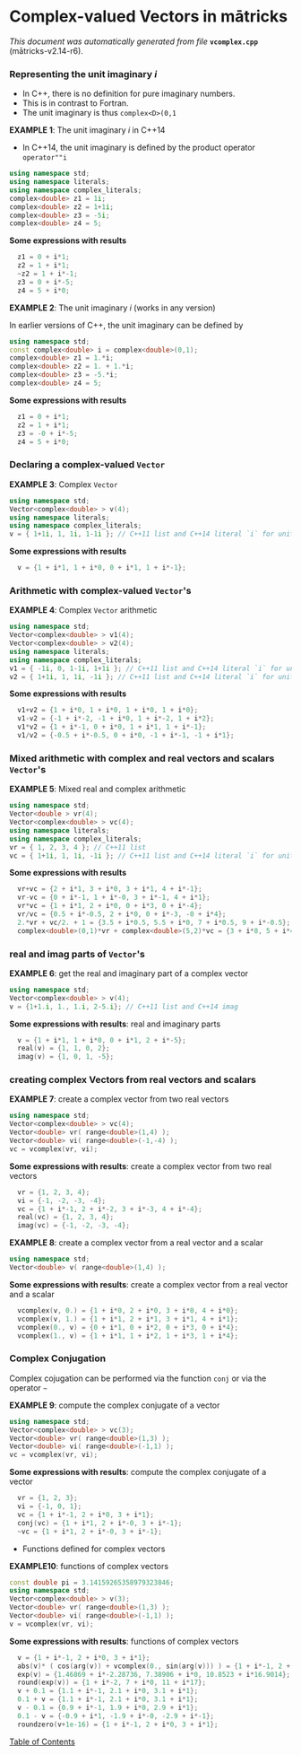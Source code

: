 
# Complex-valued Vectors in mātricks
_This document was automatically generated from file_ **`vcomplex.cpp`** (mātricks-v2.14-r6).

### Representing the unit imaginary _i_
* In C++, there is no definition for pure imaginary numbers.
* This is in contrast to Fortran.
* The unit imaginary is thus `complex<D>(0,1`


**EXAMPLE 1**: The unit imaginary _i_ in C++14

* In C++14, the unit imaginary is defined by the product operator `operator""i`
```C++
using namespace std;
using namespace literals;
using namespace complex_literals;
complex<double> z1 = 1i;
complex<double> z2 = 1+1i;
complex<double> z3 = -5i;
complex<double> z4 = 5;
```
**Some expressions with results**
```C++
  z1 = 0 + i*1; 
  z2 = 1 + i*1; 
  ~z2 = 1 + i*-1; 
  z3 = 0 + i*-5; 
  z4 = 5 + i*0; 
```



**EXAMPLE 2**: The unit imaginary _i_ (works in any version)

In earlier versions of C++, the unit imaginary can be defined by
```C++
using namespace std;
const complex<double> i = complex<double>(0,1);
complex<double> z1 = 1.*i;
complex<double> z2 = 1. + 1.*i;
complex<double> z3 = -5.*i;
complex<double> z4 = 5;
```

**Some expressions with results**
```C++
  z1 = 0 + i*1; 
  z2 = 1 + i*1; 
  z3 = -0 + i*-5; 
  z4 = 5 + i*0; 
```

### Declaring a complex-valued `Vector`


**EXAMPLE 3**: Complex  `Vector` 
```C++
using namespace std;
Vector<complex<double> > v(4);
using namespace literals;
using namespace complex_literals;
v = { 1+1i, 1, 1i, 1-1i }; // C++11 list and C++14 literal `i` for unit imaginary 
```

**Some expressions with results**
```C++
  v = {1 + i*1, 1 + i*0, 0 + i*1, 1 + i*-1}; 
```

### Arithmetic with complex-valued `Vector`'s


**EXAMPLE 4**: Complex `Vector` arithmetic
```C++
using namespace std;
Vector<complex<double> > v1(4);
Vector<complex<double> > v2(4);
using namespace literals;
using namespace complex_literals;
v1 = { -1i, 0, 1-1i, 1+1i }; // C++11 list and C++14 literal `i` for unit imaginary 
v2 = { 1+1i, 1, 1i, -1i }; // C++11 list and C++14 literal `i` for unit imaginary 
```

**Some expressions with results**
```C++
  v1+v2 = {1 + i*0, 1 + i*0, 1 + i*0, 1 + i*0}; 
  v1-v2 = {-1 + i*-2, -1 + i*0, 1 + i*-2, 1 + i*2}; 
  v1*v2 = {1 + i*-1, 0 + i*0, 1 + i*1, 1 + i*-1}; 
  v1/v2 = {-0.5 + i*-0.5, 0 + i*0, -1 + i*-1, -1 + i*1}; 
```

### Mixed arithmetic with complex and real vectors and scalars `Vector`'s


**EXAMPLE 5**: Mixed real and complex arithmetic 
```C++
using namespace std;
Vector<double > vr(4);
Vector<complex<double> > vc(4);
using namespace literals;
using namespace complex_literals;
vr = { 1, 2, 3, 4 }; // C++11 list 
vc = { 1+1i, 1, 1i, -1i }; // C++11 list and C++14 literal `i` for unit imaginary 
```

**Some expressions with results**
```C++
  vr+vc = {2 + i*1, 3 + i*0, 3 + i*1, 4 + i*-1}; 
  vr-vc = {0 + i*-1, 1 + i*-0, 3 + i*-1, 4 + i*1}; 
  vr*vc = {1 + i*1, 2 + i*0, 0 + i*3, 0 + i*-4}; 
  vr/vc = {0.5 + i*-0.5, 2 + i*0, 0 + i*-3, -0 + i*4}; 
  2.*vr + vc/2. + 1 = {3.5 + i*0.5, 5.5 + i*0, 7 + i*0.5, 9 + i*-0.5}; 
  complex<double>(0,1)*vr + complex<double>(5,2)*vc = {3 + i*8, 5 + i*4, -2 + i*8, 2 + i*-1}; 
```

### real and imag parts of `Vector`'s


**EXAMPLE 6**: get the real and imaginary part of a complex vector
```C++
using namespace std;
Vector<complex<double> > v(4);
v = {1+1.i, 1., 1.i, 2-5.i}; // C++11 list and C++14 imag
```

**Some expressions with results**: real and imaginary parts
```C++
  v = {1 + i*1, 1 + i*0, 0 + i*1, 2 + i*-5}; 
  real(v) = {1, 1, 0, 2}; 
  imag(v) = {1, 0, 1, -5}; 
```


### creating complex Vectors from real vectors and scalars


**EXAMPLE 7**: create a complex vector from two real vectors
```C++
using namespace std;
Vector<complex<double> > vc(4);
Vector<double> vr( range<double>(1,4) );
Vector<double> vi( range<double>(-1,-4) );
vc = vcomplex(vr, vi);
```

**Some expressions with results**: create a complex vector from two real vectors
```C++
  vr = {1, 2, 3, 4}; 
  vi = {-1, -2, -3, -4}; 
  vc = {1 + i*-1, 2 + i*-2, 3 + i*-3, 4 + i*-4}; 
  real(vc) = {1, 2, 3, 4}; 
  imag(vc) = {-1, -2, -3, -4}; 
```




**EXAMPLE 8**: create a complex vector from a real vector and a scalar
```C++
using namespace std;
Vector<double> v( range<double>(1,4) );
```

**Some expressions with results**: create a complex vector from a real vector and a scalar
```C++
  vcomplex(v, 0.) = {1 + i*0, 2 + i*0, 3 + i*0, 4 + i*0}; 
  vcomplex(v, 1.) = {1 + i*1, 2 + i*1, 3 + i*1, 4 + i*1}; 
  vcomplex(0., v) = {0 + i*1, 0 + i*2, 0 + i*3, 0 + i*4}; 
  vcomplex(1., v) = {1 + i*1, 1 + i*2, 1 + i*3, 1 + i*4}; 
```


### Complex Conjugation
Complex cojugation can be performed via the function `conj` or via the operator `~`


**EXAMPLE 9**: compute the complex conjugate of a vector
```C++
using namespace std;
Vector<complex<double> > vc(3);
Vector<double> vr( range<double>(1,3) );
Vector<double> vi( range<double>(-1,1) );
vc = vcomplex(vr, vi);
```

**Some expressions with results**: compute the complex conjugate of a vector
```C++
  vr = {1, 2, 3}; 
  vi = {-1, 0, 1}; 
  vc = {1 + i*-1, 2 + i*0, 3 + i*1}; 
  conj(vc) = {1 + i*1, 2 + i*-0, 3 + i*-1}; 
  ~vc = {1 + i*1, 2 + i*-0, 3 + i*-1}; 
```


* Functions defined for complex vectors  


**EXAMPLE10**: functions of complex vectors
```C++
const double pi = 3.14159265358979323846;
using namespace std;
Vector<complex<double> > v(3);
Vector<double> vr( range<double>(1,3) );
Vector<double> vi( range<double>(-1,1) );
v = vcomplex(vr, vi);
```

**Some expressions with results**: functions of complex vectors
```C++
  v = {1 + i*-1, 2 + i*0, 3 + i*1}; 
  abs(v)* ( cos(arg(v)) + vcomplex(0., sin(arg(v))) ) = {1 + i*-1, 2 + i*0, 3 + i*1}; 
  exp(v) = {1.46869 + i*-2.28736, 7.38906 + i*0, 10.8523 + i*16.9014}; 
  round(exp(v)) = {1 + i*-2, 7 + i*0, 11 + i*17}; 
  v + 0.1 = {1.1 + i*-1, 2.1 + i*0, 3.1 + i*1}; 
  0.1 + v = {1.1 + i*-1, 2.1 + i*0, 3.1 + i*1}; 
  v - 0.1 = {0.9 + i*-1, 1.9 + i*0, 2.9 + i*1}; 
  0.1 - v = {-0.9 + i*1, -1.9 + i*-0, -2.9 + i*-1}; 
  roundzero(v+1e-16) = {1 + i*-1, 2 + i*0, 3 + i*1}; 
```



[Table of Contents](README.md)

